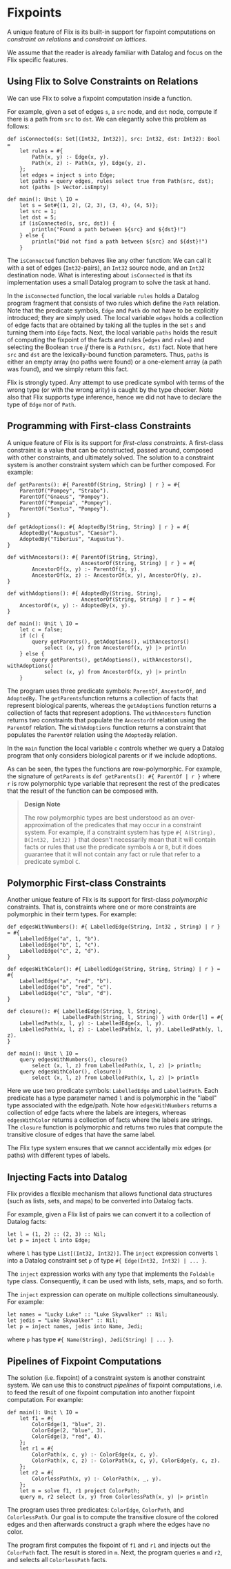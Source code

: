 # Fixpoints

A unique feature of Flix is its built-in support for
fixpoint computations on _constraint on relations_
and _constraint on lattices_.

We assume that the reader is already familiar with
Datalog and focus on the Flix specific features.

## Using Flix to Solve Constraints on Relations

We can use Flix to solve a fixpoint computation
inside a function.

For example, given a set of edges `s`, a `src` node,
and `dst` node, compute if there is a path from `src`
to `dst`.
We can elegantly solve this problem as follows:

```flix
def isConnected(s: Set[(Int32, Int32)], src: Int32, dst: Int32): Bool =
    let rules = #{
        Path(x, y) :- Edge(x, y).
        Path(x, z) :- Path(x, y), Edge(y, z).
    };
    let edges = inject s into Edge;
    let paths = query edges, rules select true from Path(src, dst);
    not (paths |> Vector.isEmpty)

def main(): Unit \ IO =
    let s = Set#{(1, 2), (2, 3), (3, 4), (4, 5)};
    let src = 1;
    let dst = 5;
    if (isConnected(s, src, dst)) {
        println("Found a path between ${src} and ${dst}!")
    } else {
        println("Did not find a path between ${src} and ${dst}!")
    }
```

The `isConnected` function behaves like any other
function: We can call it with a set of edges
(`Int32`-pairs), an `Int32` source node, and
an `Int32` destination node.
What is interesting about `isConnected` is that its
implementation uses a small Datalog program to solve
the task at hand.

In the `isConnected` function, the local variable
`rules` holds a Datalog program fragment that
consists of two rules which define the `Path`
relation.
Note that the predicate symbols, `Edge` and `Path` do
not have to be explicitly introduced; they are simply
used.
The local variable `edges` holds a collection of edge
facts that are obtained by taking all the tuples in
the set `s` and turning them into `Edge` facts.
Next, the local variable `paths` holds the result of
computing the fixpoint of the facts and rules
(`edges` and `rules`) and selecting the Boolean
`true` _if_ there is a `Path(src, dst)` fact.
Note that here `src` and `dst` are the
lexically-bound function parameters.
Thus, `paths` is either an empty array (no paths were
found) or a one-element array (a path was found), and
we simply return this fact.

Flix is strongly typed.
Any attempt to use predicate symbol with terms of the
wrong type (or with the wrong arity) is caught by the
type checker.
Note also that Flix supports type inference, hence we
did not have to declare the type of `Edge` nor of
`Path`.

## Programming with First-class Constraints

A unique feature of Flix is its support for
_first-class constraints_.
A first-class constraint is a value that can be
constructed, passed around, composed with other
constraints, and ultimately solved.
The solution to a constraint system is another
constraint system which can be further composed.
For example:

```flix
def getParents(): #{ ParentOf(String, String) | r } = #{
    ParentOf("Pompey", "Strabo").
    ParentOf("Gnaeus", "Pompey").
    ParentOf("Pompeia", "Pompey").
    ParentOf("Sextus", "Pompey").
}

def getAdoptions(): #{ AdoptedBy(String, String) | r } = #{
    AdoptedBy("Augustus", "Caesar").
    AdoptedBy("Tiberius", "Augustus").
}

def withAncestors(): #{ ParentOf(String, String),
                        AncestorOf(String, String) | r } = #{
        AncestorOf(x, y) :- ParentOf(x, y).
        AncestorOf(x, z) :- AncestorOf(x, y), AncestorOf(y, z).
}

def withAdoptions(): #{ AdoptedBy(String, String),
                        AncestorOf(String, String) | r } = #{
    AncestorOf(x, y) :- AdoptedBy(x, y).
}

def main(): Unit \ IO =
    let c = false;
    if (c) {
        query getParents(), getAdoptions(), withAncestors()
            select (x, y) from AncestorOf(x, y) |> println
    } else {
        query getParents(), getAdoptions(), withAncestors(), withAdoptions()
            select (x, y) from AncestorOf(x, y) |> println
    }
```

The program uses three predicate symbols: `ParentOf`,
`AncestorOf`, and `AdoptedBy`.
The `getParents`function returns a collection of facts
that represent biological parents, whereas the
`getAdoptions` function returns a collection of facts
that represent adoptions.
The `withAncestors` function returns two constraints
that populate the `AncestorOf` relation using the
`ParentOf` relation.
The `withAdoptions` function returns a constraint
that populates the `ParentOf` relation using the
`AdoptedBy` relation.

In the `main` function the local variable `c`
controls whether we query a Datalog program that only
considers biological parents or if we include
adoptions.

As can be seen, the types the functions are
row-polymorphic.
For example, the signature of `getParents` is
`def getParents(): #{ ParentOf | r }` where `r`
is row polymorphic type variable that represent the
rest of the predicates that the result of the
function can be composed with.

> **Design Note**
>
> The row polymorphic types are best understood as an
> over-approximation of the predicates that may occur
> in a constraint system.
> For example, if a constraint system has type
> `#{ A(String), B(Int32, Int32) }` that doesn't
> necessarily mean that it will contain facts or rules
> that use the predicate symbols `A` or `B`, but it
> does guarantee that it will not contain any fact or
> rule that refer to a predicate symbol `C`.

## Polymorphic First-class Constraints

Another unique feature of Flix is its support for
first-class _polymorphic_ constraints.
That is, constraints where one or more constraints
are polymorphic in their term types.
For example:

```flix
def edgesWithNumbers(): #{ LabelledEdge(String, Int32 , String) | r } = #{
    LabelledEdge("a", 1, "b").
    LabelledEdge("b", 1, "c").
    LabelledEdge("c", 2, "d").
}

def edgesWithColor(): #{ LabelledEdge(String, String, String) | r } = #{
    LabelledEdge("a", "red", "b").
    LabelledEdge("b", "red", "c").
    LabelledEdge("c", "blu", "d").
}

def closure(): #{ LabelledEdge(String, l, String),
                  LabelledPath(String, l, String) } with Order[l] = #{
    LabelledPath(x, l, y) :- LabelledEdge(x, l, y).
    LabelledPath(x, l, z) :- LabelledPath(x, l, y), LabelledPath(y, l, z).
}

def main(): Unit \ IO =
    query edgesWithNumbers(), closure()
        select (x, l, z) from LabelledPath(x, l, z) |> println;
    query edgesWithColor(), closure()
        select (x, l, z) from LabelledPath(x, l, z) |> println
```

Here we use two predicate symbols: `LabelledEdge` and
`LabelledPath`.
Each predicate has a type parameter named `l` and is
polymorphic in the "label" type associated with the
edge/path.
Note how `edgesWithNumbers` returns a collection of
edge facts where the labels are integers, whereas
`edgesWithColor` returns a collection of facts where
the labels are strings.
The `closure` function is polymorphic and returns two
rules that compute the transitive closure of edges
that have the same label.

The Flix type system ensures that we cannot
accidentally mix edges (or paths) with different
types of labels.

## Injecting Facts into Datalog

Flix provides a flexible mechanism that allows
functional data structures (such as lists, sets,
and maps) to be converted into Datalog facts.

For example, given a Flix list of pairs we can
convert it to a collection of Datalog facts:

```flix
let l = (1, 2) :: (2, 3) :: Nil;
let p = inject l into Edge;
```

where `l` has type `List[(Int32, Int32)]`.
The `inject` expression converts `l` into a Datalog
constraint set `p` of type
`#{ Edge(Int32, Int32) | ... }`.

The `inject` expression works with any type that
implements the `Foldable` type class.
Consequently, it can be used with lists, sets, maps,
and so forth.

The `inject` expression can operate on multiple
collections simultaneously.
For example:

```flix
let names = "Lucky Luke" :: "Luke Skywalker" :: Nil;
let jedis = "Luke Skywalker" :: Nil;
let p = inject names, jedis into Name, Jedi;
```

where `p` has type
`#{ Name(String), Jedi(String) | ... }`.

## Pipelines of Fixpoint Computations

The solution (i.e. fixpoint) of a constraint system
is another constraint system.
We can use this to construct _pipelines_ of fixpoint
computations, i.e. to feed the result of one fixpoint
computation into another fixpoint computation.
For example:

```flix
def main(): Unit \ IO =
    let f1 = #{
        ColorEdge(1, "blue", 2).
        ColorEdge(2, "blue", 3).
        ColorEdge(3, "red", 4).
    };
    let r1 = #{
        ColorPath(x, c, y) :- ColorEdge(x, c, y).
        ColorPath(x, c, z) :- ColorPath(x, c, y), ColorEdge(y, c, z).
    };
    let r2 = #{
        ColorlessPath(x, y) :- ColorPath(x, _, y).
    };
    let m = solve f1, r1 project ColorPath;
    query m, r2 select (x, y) from ColorlessPath(x, y) |> println
```

The program uses three predicates: `ColorEdge`,
`ColorPath`, and `ColorlessPath`.
Our goal is to compute the transitive closure of the
colored edges and then afterwards construct a graph
where the edges have no color.

The program first computes the fixpoint of `f1` and
`r1` and injects out the `ColorPath` fact.
The result is stored in `m`. Next, the program
queries `m` and `r2`, and selects all `ColorlessPath`
facts.

